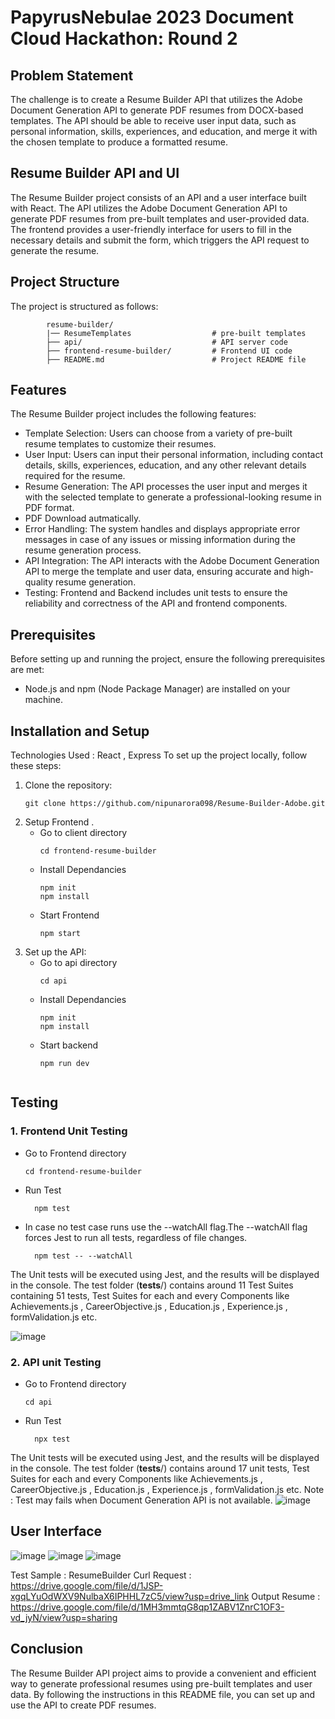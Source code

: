 # PapyrusNebulae 2023 Document Cloud Hackathon: Round 2
## Problem Statement
The challenge is to create a Resume Builder API that utilizes the Adobe Document Generation API to generate PDF resumes from DOCX-based templates. The API should be able to receive user input data, such as personal information, skills, experiences, and education, and merge it with the chosen template to produce a formatted resume.
## Resume Builder API and UI
The Resume Builder project consists of an API and a user interface built with React. The API utilizes the Adobe Document Generation API to generate PDF resumes from pre-built templates and user-provided data. The frontend provides a user-friendly interface for users to fill in the necessary details and submit the form, which triggers the API request to generate the resume.
## Project Structure
  The project is structured as follows:
  ```shell
          resume-builder/
          |── ResumeTemplates                  # pre-built templates
          ├── api/                             # API server code
          ├── frontend-resume-builder/         # Frontend UI code
          ├── README.md                        # Project README file
  ```

## Features
The Resume Builder project includes the following features:
- Template Selection: Users can choose from a variety of pre-built resume templates to customize their resumes.
- User Input: Users can input their personal information, including contact details, skills, experiences, education, and any other relevant details required for the resume.
- Resume Generation: The API processes the user input and merges it with the selected template to generate a professional-looking resume in PDF format.
- PDF Download autmatically.
- Error Handling: The system handles and displays appropriate error messages in case of any issues or missing information during the resume generation process.
- API Integration: The API interacts with the Adobe Document Generation API to merge the template and user data, ensuring accurate and high-quality resume generation.
- Testing: Frontend and Backend includes unit tests to ensure the reliability and correctness of the API and frontend components.


## Prerequisites
Before setting up and running the project, ensure the following prerequisites are met:
- Node.js and npm (Node Package Manager) are installed on your machine.
  
## Installation and Setup
Technologies Used : React , Express 
To set up the project locally, follow these steps:

1. Clone the repository:
    ```shell
   git clone https://github.com/nipunarora098/Resume-Builder-Adobe.git
	
2. Setup Frontend .
   - Go to client directory
		```shell
		cd frontend-resume-builder
   - Install Dependancies
		```shell
	 	npm init
		npm install
   - Start Frontend
	 	```shell
	 	npm start
2. Set up the API:
   - Go to api directory
		```shell
	 	cd api
   -  Install Dependancies
		```shell
	 	npm init
	 	npm install
   - Start backend
		```shell
	 	npm run dev


 ## Testing 
 ### 1. Frontend Unit Testing
- Go to Frontend directory
     ```shell
 	cd frontend-resume-builder
- Run Test
  ```shell
 	npm test
- In case no test case runs use the --watchAll flag.The --watchAll flag forces Jest to run all tests, regardless of file changes.
  ```shell
 	npm test -- --watchAll
The Unit tests will be executed using Jest, and the results will be displayed in the console. The test folder (__tests__/) contains around 11 Test Suites containing 51 tests, Test Suites for each and every Components like Achievements.js , CareerObjective.js , Education.js , Experience.js , formValidation.js etc.


![image](https://github.com/nipunarora098/Resume-Builder-Adobe/assets/74128691/492e3023-e001-4083-842a-b3d0938d5973)


### 2. API unit Testing
- Go to Frontend directory
     ```shell
 	cd api
- Run Test
  ```shell
 	npx test

The Unit tests will be executed using Jest, and the results will be displayed in the console. The test folder (__tests__/) contains around 17 
unit tests, Test Suites for each and every Components like Achievements.js , CareerObjective.js , Education.js , Experience.js , formValidation.js etc.
Note : Test may fails when Document Generation API is not available.
![image](https://github.com/nipunarora098/Resume-Builder-Adobe/assets/74128691/b28c804f-3e92-4d1d-ab2b-aa7e6e711da9)



## User Interface
![image](https://github.com/nipunarora098/Resume-Builder-Adobe/assets/74128691/cc1fab6a-f70e-4238-8a36-fb7e652307bd)
![image](https://github.com/nipunarora098/Resume-Builder-Adobe/assets/74128691/2fd205d7-8bcd-41c6-90ca-549b216c930d)
![image](https://github.com/nipunarora098/Resume-Builder-Adobe/assets/74128691/d30d46b1-7c68-484a-8bbb-301c7e595609)


Test Sample : 
ResumeBuilder Curl Request : https://drive.google.com/file/d/1JSP-xgqLYuOdWXV9NulbaX6IPHHL7zC5/view?usp=drive_link
Output Resume : https://drive.google.com/file/d/1MH3mmtqG8qp1ZABV1ZnrC1OF3-vd_jyN/view?usp=sharing
## Conclusion
The Resume Builder API project aims to provide a convenient and efficient way to generate professional resumes using pre-built templates and user data. By following the instructions in this README file, you can set up and use the API to create PDF resumes. 
